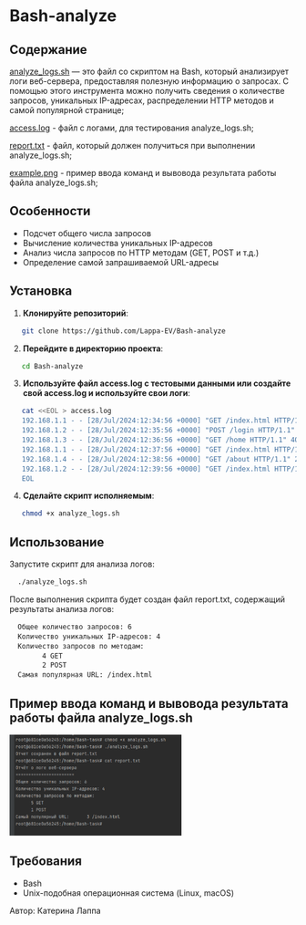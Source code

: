 # Bash-analyze

## Содержание

[analyze_logs.sh](https://github.com/Lappa-EV/Bash-analyze/blob/main/analyze_logs.sh) — это файл со скриптом на Bash, который анализирует логи веб-сервера, предоставляя полезную информацию о запросах. С помощью этого инструмента можно получить сведения о количестве запросов, уникальных IP-адресах, распределении HTTP методов и самой популярной странице;

[access.log](https://github.com/Lappa-EV/Bash-analyze/blob/main/access.log) - файл с логами, для тестирования analyze_logs.sh;

[report.txt](https://github.com/Lappa-EV/Bash-analyze/blob/main/report.txt) - файл, который должен получиться при выполнении analyze_logs.sh;

[example.png](https://github.com/Lappa-EV/Bash-analyze/blob/main/example.png) - пример ввода команд и вывовода результата работы файла analyze_logs.sh;

## Особенности

- Подсчет общего числа запросов
- Вычисление количества уникальных IP-адресов
- Анализ числа запросов по HTTP методам (GET, POST и т.д.)
- Определение самой запрашиваемой URL-адресы

## Установка

1. **Клонируйте репозиторий**:
```bash
   git clone https://github.com/Lappa-EV/Bash-analyze
```

2. **Перейдите в директорию проекта**:
```bash
   cd Bash-analyze
```

3. **Используйте файл access.log с тестовыми данными или создайте свой access.log и используйте свои логи**:
```bash
   cat <<EOL > access.log
   192.168.1.1 - - [28/Jul/2024:12:34:56 +0000] "GET /index.html HTTP/1.1" 200 1234 
   192.168.1.2 - - [28/Jul/2024:12:35:56 +0000] "POST /login HTTP/1.1" 200 567 
   192.168.1.3 - - [28/Jul/2024:12:36:56 +0000] "GET /home HTTP/1.1" 404 890 
   192.168.1.1 - - [28/Jul/2024:12:37:56 +0000] "GET /index.html HTTP/1.1" 200 1234 
   192.168.1.4 - - [28/Jul/2024:12:38:56 +0000] "GET /about HTTP/1.1" 200 432 
   192.168.1.2 - - [28/Jul/2024:12:39:56 +0000] "GET /index.html HTTP/1.1" 200 1234 
   EOL
```
4. **Сделайте скрипт исполняемым**:
```bash
   chmod +x analyze_logs.sh
```

## Использование

Запустите скрипт для анализа логов:
```bash
  ./analyze_logs.sh
```
После выполнения скрипта будет создан файл report.txt, содержащий результаты анализа логов:
```bash
  Общее количество запросов: 6
  Количество уникальных IP-адресов: 4
  Количество запросов по методам:
        4 GET
        2 POST
  Самая популярная URL: /index.html
```

## Пример ввода команд и вывовода результата работы файла analyze_logs.sh
<img src="./example.png" alt="example.png" width="60%" height="60%">

## Требования

 - Bash
 - Unix-подобная операционная система (Linux, macOS)


Автор: Катерина Лаппа


